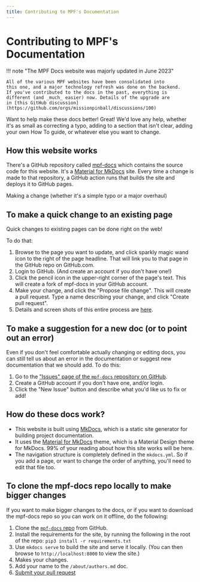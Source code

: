 ```yaml
---
title: Contributing to MPF's Documentation
---
```


# Contributing to MPF's Documentation

!!! note "The MPF Docs website was majorly updated in June 2023"

    All of the various MPF websites have been consolidated into
    this one, and a major technology refresh was done on the backend.
    If you've contributed to the docs in the past, everything is
    different (and _much_ easier) now. Details of the upgrade are
    in [this GitHub discussion](https://github.com/orgs/missionpinball/discussions/100)


Want to help make these docs better! Great! We'd love any help, whether
it's as small as correcting a typo, adding to a section that isn't
clear, adding your own How To guide, or whatever else you want to
change.

## How this website works

There's a GitHub repository called [mpf-docs](https://github.com/missionpinball/mpf-docs)
which contains the source code for this website. It's a [Material for MkDocs](https://squidfunk.github.io/mkdocs-material/)
site. Every time a change is made to that repository, a GitHub action runs that
builds the site and deploys it to GitHub pages.

Making a change (whether it's a simple typo or a major overhaul)

## To make a quick change to an existing page

Quick changes to existing pages can be done right on the web!

To do that:

1.  Browse to the page you want to update, and click sparkly magic
    wand icon to the right of the page headline. That will link you
    to that page in the GitHub repo on GitHub.com.
2.  Login to GitHub. (And create an account if you don't have one!)
2.  Click the pencil icon in the upper-right corner of the page's text.
    This will create a fork of mpf-docs in your
    GitHub account.
3.  Make your change, and click the "Propose file change". This will
    create a pull request. Type a name describing your change, and click
    "Create pull request".
4.  Details and screen shots of this entire process are
    [here](https://help.github.com/articles/editing-files-in-another-user-s-repository/).

## To make a suggestion for a new doc (or to point out an error)

Even if you don't feel comfortable actually changing or editing docs,
you can still tell us about an error in the documentation or suggest new
documentation that we should add. To do this:

1.  Go to the ["Issues" page of the `mpf-docs` repository on
    GitHub](https://github.com/missionpinball/mpf-docs/issues).
2.  Create a GitHub account if you don't have one, and/or login.
3.  Click the "New Issue" button and describe what you'd like us to
    fix or add!

## How do these docs work?

* This website is built using [MkDocs](https://www.mkdocs.org/), which
  is a static site generator for building project documentation.
* It uses the [Material for MkDocs](https://squidfunk.github.io/mkdocs-material/)
  theme, which is a Material Design theme for MkDocs. 99% of your reading about
  how this site works will be here.
* The navigation structure is completely defined in the
  `mkdocs.yml`. So if you add a page, or want to change the order of
  anything, you'll need to edit that file too.

## To clone the mpf-docs repo locally to make bigger changes

If you want to make bigger changes to the docs, or if you want to
download the mpf-docs repo so you can work on it offline, do the
following:

1.  Clone the [`mpf-docs` repo](https://github.com/missionpinball/mpf-docs) from GitHub.
2.  Install the requirements for the site, by running the following in the root of the repo: `pip3 install -r requirements.txt`
3.  Use `mkdocs serve` to build the site and serve it locally. (You can then browse to `http://localhost:8000` to view the site.)
4.  Makes your changes.
5.  Add your name to the `/about/authors.md` doc.
6.  [Submit your pull
    request](https://help.github.com/articles/creating-a-pull-request-from-a-fork/)
